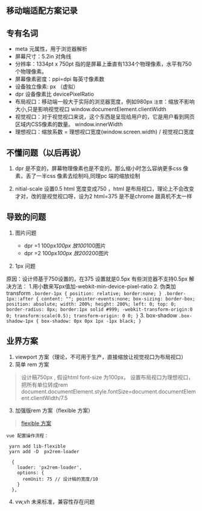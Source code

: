 ## 移动端适配方案记录

## 专有名词
* meta 元属性，用于浏览器解析
* 屏幕尺寸：5.2in  对角线
* 分辨率：1334pt x 750pt 指的是屏幕上垂直有1334个物理像素，水平有750个物理像素。
* 屏幕像素密度：ppi=dpi 每英寸像素数
* 设备独立像素: px （虚拟）
* dpr  设备像素比 devicePixelRatio 
* 布局视口：移动端一般大于实际的浏览器宽度，例如980px `注意`：缩放不影响大小,只是影响视觉视口 window.documentElement.clientWidth
* 视觉视口：对于视觉视口来说，这个东西是呈现给用户的，它是用户看到网页区域内CSS像素的数量。 window.innerWidth
* 理想视口：缩放系数 = 理想视口宽度(window.screen.width) / 视觉视口宽度


## 不懂问题（以后再说）
1. dpr 是不变的，屏幕物理像素也是不变的。那么缩小时怎么容纳更多css 像素，丢了一半css 像素去绘制吗,同理pc 端的缩放绘制

2. nitial-scale 设置0.5 html 宽度变成750 ，html 是布局视口，理论上不会改变才对，改的是视觉视口呀，设为2 html=375 是不是chrome 跟真机不太一样 

## 导致的问题

1. 图片问题
    * dpr =1  100px*100px  放100*100图片   
    * dpr =2  100px*100px  放200*200图片

2. 1px 问题

原因：设计师基于750设置的，在375 设置就是0.5px 有些浏览器不支持0.5px 
解决方法：
    1.用小数来写px值加-webkit-min-device-pixel-ratio 
    2. 伪类加transform
    ```
  .border-1px {
        position: relative;
        border:none;
      }
      .border-1px::after {
        content: "";
        pointer-events:none;
        box-sizing: border-box;
        position: absolute;
        width: 200%;
        height: 200%;
        left: 0;
        top: 0;
        border-radius: 8px;
        border:1px solid #999;
        -webkit-transform-origin:0 0;
        transform:scale(0.5);
        transform-origin: 0 0;
      }
    ```
    3. box-shadow
    ```
    .box-shadow-1px {
       box-shadow: 0px 0px 1px -1px black;
    }
    ```

## 业界方案
1. viewport 方案（理论，不可用于生产，直接缩放让视觉视口为布局视口）
2. 简单 rem 方案

>设计稿750px , 假设html font-size 为100px， 设置布局视口为理想视口， 把所有单位转成rem 
document.documentElement.style.fontSize=document.documentElement.clientWidth/7.5

3. 加强版rem 方案（flexible 方案）
>[flexible 方案](https://github.com/amfe/article/issues/17)


```
vue 配置操作流程：

 yarn add lib-flexible
 yarn add -D  px2rem-loader

  {
    loader: 'px2rem-loader',
    options: {
      remUnit: 75 // 设计稿的宽度/10
    }
  },
```

4. vw,vh 未来标准，兼容性存在问题